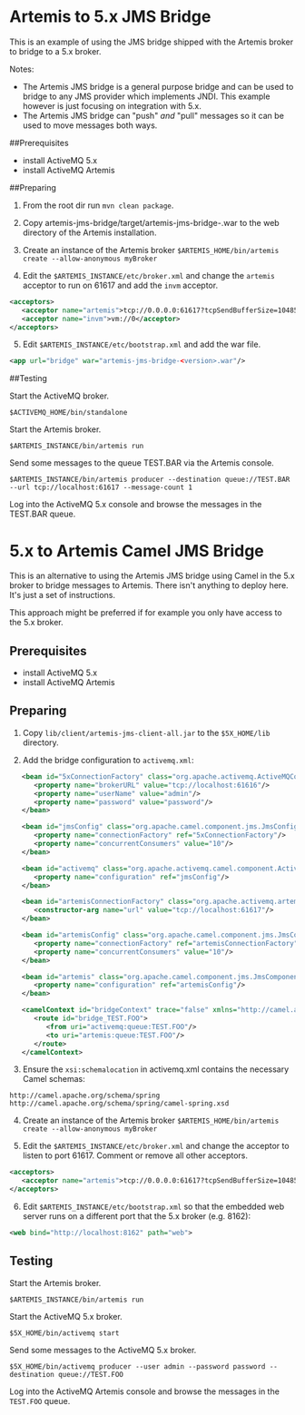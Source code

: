 # Artemis to 5.x JMS Bridge

This is an example of using the JMS bridge shipped with the Artemis broker to bridge to a 5.x broker.

Notes:
 
- The Artemis JMS bridge is a general purpose bridge and can be used to bridge to any JMS provider which implements JNDI.
This example however is just focusing on integration with 5.x.
- The Artemis JMS bridge can "push" _and_ "pull" messages so it can be used to move messages both ways.

##Prerequisites

- install ActiveMQ 5.x
- install ActiveMQ Artemis

##Preparing

1) From the root dir run `mvn clean package`.

2) Copy artemis-jms-bridge/target/artemis-jms-bridge-<version>.war to the web directory of the Artemis installation.

3) Create an instance of the Artemis broker `$ARTEMIS_HOME/bin/artemis create --allow-anonymous myBroker`

4) Edit the `$ARTEMIS_INSTANCE/etc/broker.xml` and change the `artemis` acceptor to run on 61617 and add the `invm` acceptor.

```xml
<acceptors>
   <acceptor name="artemis">tcp://0.0.0.0:61617?tcpSendBufferSize=1048576;tcpReceiveBufferSize=1048576;protocols=CORE,AMQP,STOMP,HORNETQ,MQTT,OPENWIRE;useEpoll=true;amqpCredits=1000;amqpLowCredits=300</acceptor>
   <acceptor name="invm">vm://0</acceptor>
</acceptors>
```

5) Edit `$ARTEMIS_INSTANCE/etc/bootstrap.xml` and add the war file.

```xml
<app url="bridge" war="artemis-jms-bridge-<version>.war"/>
```

##Testing

Start the ActiveMQ broker.

`$ACTIVEMQ_HOME/bin/standalone`

Start the Artemis broker.

`$ARTEMIS_INSTANCE/bin/artemis run`

Send some messages to the queue TEST.BAR via the Artemis console.

`$ARTEMIS_INSTANCE/bin/artemis producer --destination queue://TEST.BAR --url tcp://localhost:61617 --message-count 1`

Log into the ActiveMQ 5.x console and browse the messages in the TEST.BAR queue.

# 5.x to Artemis Camel JMS Bridge

This is an alternative to using the Artemis JMS bridge using Camel in the 5.x broker to bridge messages to Artemis. 
There isn't anything to deploy here. It's just a set of instructions.

This approach might be preferred if for example you only have access to the 5.x broker.

## Prerequisites

- install ActiveMQ 5.x
- install ActiveMQ Artemis

## Preparing

1) Copy `lib/client/artemis-jms-client-all.jar` to the `$5X_HOME/lib` directory.

2) Add the bridge configuration to `activemq.xml`:

```xml
   <bean id="5xConnectionFactory" class="org.apache.activemq.ActiveMQConnectionFactory">
      <property name="brokerURL" value="tcp://localhost:61616"/>
      <property name="userName" value="admin"/>
      <property name="password" value="password"/>
   </bean>

   <bean id="jmsConfig" class="org.apache.camel.component.jms.JmsConfiguration">
      <property name="connectionFactory" ref="5xConnectionFactory"/>
      <property name="concurrentConsumers" value="10"/>
   </bean>

   <bean id="activemq" class="org.apache.activemq.camel.component.ActiveMQComponent">
      <property name="configuration" ref="jmsConfig"/>
   </bean>

   <bean id="artemisConnectionFactory" class="org.apache.activemq.artemis.jms.client.ActiveMQConnectionFactory">
      <constructor-arg name="url" value="tcp://localhost:61617"/>
   </bean>

   <bean id="artemisConfig" class="org.apache.camel.component.jms.JmsConfiguration">
      <property name="connectionFactory" ref="artemisConnectionFactory"/>
      <property name="concurrentConsumers" value="10"/>
   </bean>

   <bean id="artemis" class="org.apache.camel.component.jms.JmsComponent">
      <property name="configuration" ref="artemisConfig"/>
   </bean>

   <camelContext id="bridgeContext" trace="false" xmlns="http://camel.apache.org/schema/spring">
      <route id="bridge_TEST.FOO">
         <from uri="activemq:queue:TEST.FOO"/>
         <to uri="artemis:queue:TEST.FOO"/>
      </route>
   </camelContext>
```

3) Ensure the `xsi:schemalocation` in activemq.xml contains the necessary Camel schemas:

```
http://camel.apache.org/schema/spring http://camel.apache.org/schema/spring/camel-spring.xsd
```

4) Create an instance of the Artemis broker `$ARTEMIS_HOME/bin/artemis create --allow-anonymous myBroker`

5) Edit the `$ARTEMIS_INSTANCE/etc/broker.xml` and change the acceptor to listen to port 61617. Comment or remove all other acceptors.

```xml
<acceptors>
   <acceptor name="artemis">tcp://0.0.0.0:61617?tcpSendBufferSize=1048576;tcpReceiveBufferSize=1048576;protocols=CORE,AMQP,STOMP,HORNETQ,MQTT,OPENWIRE;useEpoll=true;amqpCredits=1000;amqpLowCredits=300</acceptor>
</acceptors>
```

6) Edit `$ARTEMIS_INSTANCE/etc/bootstrap.xml` so that the embedded web server runs on a different port that the 5.x broker (e.g. 8162):

```xml
<web bind="http://localhost:8162" path="web">
```

## Testing

Start the Artemis broker.

`$ARTEMIS_INSTANCE/bin/artemis run`

Start the ActiveMQ 5.x broker.

`$5X_HOME/bin/activemq start`

Send some messages to the ActiveMQ 5.x broker.

`$5X_HOME/bin/activemq producer --user admin --password password --destination queue://TEST.FOO`

Log into the ActiveMQ Artemis console and browse the messages in the `TEST.FOO` queue.


